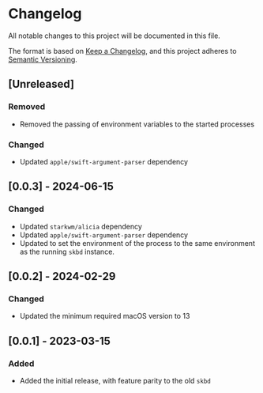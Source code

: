 # Changelog

All notable changes to this project will be documented in this file.

The format is based on [Keep a Changelog](https://keepachangelog.com/en/1.1.0/),
and this project adheres to [Semantic Versioning](https://semver.org/spec/v2.0.0.html).

## [Unreleased]

### Removed

- Removed the passing of environment variables to the started processes

### Changed

- Updated `apple/swift-argument-parser` dependency

## [0.0.3] - 2024-06-15

### Changed

- Updated `starkwm/alicia` dependency
- Updated `apple/swift-argument-parser` dependency
- Updated to set the environment of the process to the same environment as the running `skbd` instance.

## [0.0.2] - 2024-02-29

### Changed

- Updated the minimum required macOS version to 13

## [0.0.1] - 2023-03-15

### Added

- Added the initial release, with feature parity to the old `skbd`
